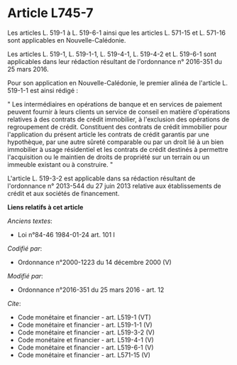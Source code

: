 # Article L745-7

Les articles L. 519-1 à L. 519-6-1 ainsi que les articles L. 571-15 et L. 571-16 sont applicables en Nouvelle-Calédonie. 

Les articles L. 519-1, L. 519-1-1, L. 519-4-1, L. 519-4-2 et L. 519-6-1 sont applicables dans leur rédaction résultant de
l'ordonnance n° 2016-351 du 25 mars 2016. 

Pour son application en Nouvelle-Calédonie, le premier alinéa de l'article L. 519-1-1 est ainsi rédigé : 

" Les intermédiaires en opérations de banque et en services de paiement peuvent fournir à leurs clients un service de conseil
en matière d'opérations relatives à des contrats de crédit immobilier, à l'exclusion des opérations de regroupement de
crédit. Constituent des contrats de crédit immobilier pour l'application du présent article les contrats de crédit garantis
par une hypothèque, par une autre sûreté comparable ou par un droit lié à un bien immobilier à usage résidentiel et les
contrats de crédit destinés à permettre l'acquisition ou le maintien de droits de propriété sur un terrain ou un immeuble
existant ou à construire. " 

L'article L. 519-3-2 est applicable dans sa rédaction résultant de l'ordonnance n° 2013-544 du 27 juin 2013 relative aux
établissements de crédit et aux sociétés de financement.

**Liens relatifs à cet article**

_Anciens textes_:

  - Loi n°84-46 1984-01-24 art. 101 I

_Codifié par_:

  - Ordonnance n°2000-1223 du 14 décembre 2000 (V)

_Modifié par_:

  - Ordonnance n°2016-351 du 25 mars 2016 - art. 12

_Cite_:

  - Code monétaire et financier - art. L519-1 (VT)
  - Code monétaire et financier - art. L519-1-1 (V)
  - Code monétaire et financier - art. L519-3-2 (V)
  - Code monétaire et financier - art. L519-4-1 (V)
  - Code monétaire et financier - art. L519-6-1 (V)
  - Code monétaire et financier - art. L571-15 (V)
